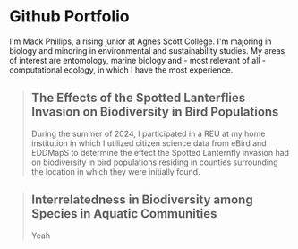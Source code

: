 
# Github Portfolio

I'm Mack Phillips, a rising junior at Agnes Scott College. I'm majoring in biology and minoring in environmental and sustainability studies. My areas of interest are entomology, marine biology and - most relevant of all - computational ecology, in which I have the most experience.

> ## The Effects of the Spotted Lanterflies Invasion on Biodiversity in Bird Populations
>   During the summer of 2024, I participated in a REU at my home institution in which I utilized citizen science data from eBird and EDDMapS to determine the effect the Spotted Lanternfly invasion had on biodiversity in bird populations residing in counties surrounding the location in which they were initially found.

> ## Interrelatedness in Biodiversity among Species in Aquatic Communities
> Yeah 
